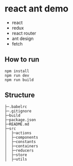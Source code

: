 # react ant demo

- react
- redux
- react router
- ant design
- fetch

## How to run

```
npm install
npm run dev
npm run build
```

## Structure

```
├─.babelrc
├─.gitignore
├─build
├─package.json
├─README.md
├─src
│  ├─actions
│  ├─components
│  ├─constants
│  ├─containers
│  ├─reducers
│  ├─store
│  ├─utils
```
